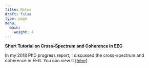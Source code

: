 ```yaml
---
title: Notes
draft: false
type: page
menu:
  main:
    weight: 4
---
```

**Short Tutorial on Cross-Spectrum and Coherence in EEG**

In my 2018 PhD progress report, I discussed the cross-spectrum and coherence in EEG. You can view it [[here]](https://drive.google.com/file/d/1bfLubvkt43VaJ6wpPj8LKAhvhSeWkeXt/view?usp=drive_link)

